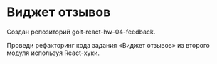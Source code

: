 # Виджет отзывов

Создан репозиторий goit-react-hw-04-feedback.

Проведи рефакторинг кода задания «Виджет отзывов» из второго модуля используя
React-хуки.
